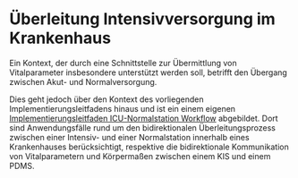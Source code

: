 # Überleitung Intensivversorgung im Krankenhaus

Ein Kontext, der durch eine Schnittstelle zur Übermittlung von Vitalparameter insbesondere unterstützt werden soll, betrifft den
Übergang zwischen Akut- und Normalversorgung. 

Dies geht jedoch über den Kontext des vorliegenden Implementierungsleitfadens hinaus und ist ein einem eigenen [Implementierungsleitfaden ICU-Normalstation Workflow](https://simplifier.net/guide/isik-icu-normal-4) abgebildet. Dort sind Anwendungsfälle rund um den bidirektionalen Überleitungsprozess zwischen einer Intensiv- und einer Normalstation innerhalb eines Krankenhauses berücksichtigt, respektive die bidirektionale Kommunikation von Vitalparametern und Körpermaßen zwischen einem KIS und einem PDMS.